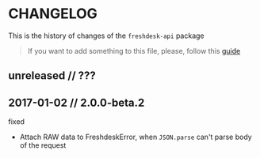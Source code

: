 # CHANGELOG

This is the history of changes of the `freshdesk-api` package

> If you want to add something to this file, please, follow this [guide](http://keepachangelog.com/en/0.3.0/)

## unreleased // ???

## 2017-01-02 // 2.0.0-beta.2

fixed

* Attach RAW data to FreshdeskError, when `JSON.parse` can't parse body of the request
